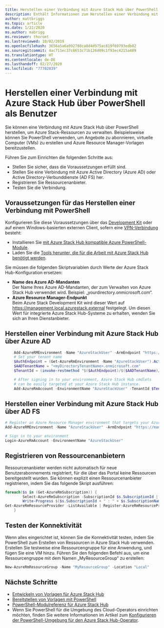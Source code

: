 ```yaml
---
title: Herstellen einer Verbindung mit Azure Stack Hub über PowerShell als Benutzer
description: Enthält Informationen zum Herstellen einer Verbindung mit Azure Stack Hub über PowerShell.
author: mattbriggs
ms.topic: article
ms.date: 1/22/2020
ms.author: mabrigg
ms.reviewer: thoroet
ms.lastreviewed: 10/02/2019
ms.openlocfilehash: 3656a5a6a992788ca8d4d975ac819f69793edb02
ms.sourcegitcommit: 4ac711ec37c6653c71b126d09c1f93ec4215a489
ms.translationtype: HT
ms.contentlocale: de-DE
ms.lasthandoff: 02/27/2020
ms.locfileid: "77702039"
---
```

# <a name="connect-to-azure-stack-hub-with-powershell-as-a-user"></a>Herstellen einer Verbindung mit Azure Stack Hub über PowerShell als Benutzer

Sie können eine Verbindung mit Azure Stack Hub über PowerShell herstellen, um Azure Stack-Ressourcen zu verwalten. Beispielsweise können Sie PowerShell verwenden, um Angebote zu abonnieren, virtuelle Computer (VMs) zu erstellen und Azure Resource Manager-Vorlagen bereitzustellen.

Führen Sie zum Einrichten die folgenden Schritte aus:
  - Stellen Sie sicher, dass die Voraussetzungen erfüllt sind.
  - Stellen Sie eine Verbindung mit Azure Active Directory (Azure AD) oder Active Directory-Verbunddienste (AD FS) her. 
  - Registrieren Sie Ressourcenanbieter.
  - Testen Sie die Verbindung.

## <a name="prerequisites-to-connecting-with-powershell"></a>Voraussetzungen für das Herstellen einer Verbindung mit PowerShell

Konfigurieren Sie diese Voraussetzungen über das [Development Kit](../asdk/asdk-connect.md#connect-to-azure-stack-using-rdp) oder auf einem Windows-basierten externen Client, sofern eine [VPN-Verbindung](../asdk/asdk-connect.md#connect-to-azure-stack-using-vpn) besteht:

* Installieren Sie [mit Azure Stack Hub kompatible Azure PowerShell-Module](../operator/azure-stack-powershell-install.md).
* Laden Sie die [Tools herunter, die für die Arbeit mit Azure Stack Hub benötigt werden](../operator/azure-stack-powershell-download.md).

Sie müssen die folgenden Skriptvariablen durch Werte der Azure Stack Hub-Konfiguration ersetzen:

- **Name des Azure AD-Mandanten**  
  Der Name Ihres Azure AD-Mandanten, der zum Verwalten von Azure Stack Hub verwendet wird. Beispiel: „yourdirectory.onmicrosoft.com“.
- **Azure Resource Manager-Endpunkt**  
  Beim Azure Stack Development Kit wird dieser Wert auf https://management.local.azurestack.external festgelegt. Um diesen Wert für integrierte Azure Stack Hub-Systeme zu erhalten, wenden Sie sich an Ihren Dienstanbieter.

## <a name="connect-to-azure-stack-hub-with-azure-ad"></a>Herstellen einer Verbindung mit Azure Stack Hub über Azure AD

```powershell  
    Add-AzureRMEnvironment -Name "AzureStackUser" -ArmEndpoint "https://management.local.azurestack.external"
    # Set your tenant name
    $AuthEndpoint = (Get-AzureRmEnvironment -Name "AzureStackUser").ActiveDirectoryAuthority.TrimEnd('/')
    $AADTenantName = "<myDirectoryTenantName>.onmicrosoft.com"
    $TenantId = (invoke-restmethod "$($AuthEndpoint)/$($AADTenantName)/.well-known/openid-configuration").issuer.TrimEnd('/').Split('/')[-1]

    # After signing in to your environment, Azure Stack Hub cmdlets
    # can be easily targeted at your Azure Stack Hub instance.
    Add-AzureRmAccount -EnvironmentName "AzureStackUser" -TenantId $TenantId
```

## <a name="connect-to-azure-stack-hub-with-ad-fs"></a>Herstellen einer Verbindung mit Azure Stack Hub über AD FS

  ```powershell  
  # Register an Azure Resource Manager environment that targets your Azure Stack Hub instance
  Add-AzureRMEnvironment -Name "AzureStackUser" -ArmEndpoint "https://management.local.azurestack.external"

  # Sign in to your environment
  Login-AzureRmAccount -EnvironmentName "AzureStackUser"
  ```

## <a name="register-resource-providers"></a>Registrieren von Ressourcenanbietern

Ressourcenanbieter werden nicht automatisch für neue Benutzerabonnements registriert, für die über das Portal keine Ressourcen bereitgestellt wurden. Sie können explizit einen Ressourcenanbieter registrieren, indem Sie das folgende Skript ausführen:

```powershell  
foreach($s in (Get-AzureRmSubscription)) {
        Select-AzureRmSubscription -SubscriptionId $s.SubscriptionId | Out-Null
        Write-Progress $($s.SubscriptionId + " : " + $s.SubscriptionName)
Get-AzureRmResourceProvider -ListAvailable | Register-AzureRmResourceProvider
    }
```

## <a name="test-the-connectivity"></a>Testen der Konnektivität

Wenn alles eingerichtet ist, können Sie die Konnektivität testen, indem Sie PowerShell zum Erstellen von Ressourcen in Azure Stack Hub verwenden. Erstellen Sie testweise eine Ressourcengruppe für eine Anwendung, und fügen Sie eine VM hinzu. Führen Sie den folgenden Befehl aus, um eine Ressourcengruppe mit dem Namen „MyResourceGroup“ zu erstellen:

```powershell  
New-AzureRmResourceGroup -Name "MyResourceGroup" -Location "Local"
```

## <a name="next-steps"></a>Nächste Schritte

- [Entwickeln von Vorlagen für Azure Stack Hub](azure-stack-develop-templates.md)
- [Bereitstellen von Vorlagen mit PowerShell](azure-stack-deploy-template-powershell.md)
- [PowerShell-Modulreferenz für Azure Stack Hub](https://docs.microsoft.com/powershell/azure/azure-stack/overview)
- Wenn Sie PowerShell für die Umgebung des Cloud-Operators einrichten möchten, finden Sie weitere Informationen im Artikel zum [Konfigurieren der PowerShell-Umgebung für den Azure Stack Hub-Operator](../operator/azure-stack-powershell-configure-admin.md).
